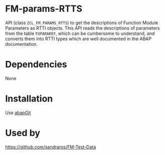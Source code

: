 # FM-params-RTTS
API (class `ZCL_FM_PARAMS_RTTS`) to get the descriptions of Function Module Parameters as RTTI objects. This API reads the descriptions of parameters from the table `FUPARAREF`, which can be cumbersome to understand, and converts them into RTTI types which are well documented in the ABAP documentation.

# Dependencies
None

# Installation
Use [abapGit](https://github.com/abapGit/abapGit)

# Used by
https://github.com/sandraros/FM-Test-Data
